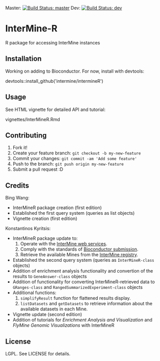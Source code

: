
Master: [![Build Status: master][travis-badge-master]][ci] Dev: [![Build Status: dev][travis-badge-dev]][ci]

# InterMine-R

R package for accessing InterMine instances

## Installation

Working on adding to Bioconductor. For now, install with devtools: 

devtools::install_github('intermine/intermineR')

## Usage

See HTML vignette for detailed API and tutorial:

 vignettes/InterMineR.Rmd

## Contributing

1. Fork it!
2. Create your feature branch: `git checkout -b my-new-feature`
3. Commit your changes: `git commit -am 'Add some feature'`
4. Push to the branch: `git push origin my-new-feature`
5. Submit a pull request :D

## Credits

Bing Wang:

* InterMineR package creation (first edition)
* Established the first query system (queries as list objects)
* Vignette creation (first edition)

Konstantinos Kyritsis:

* InterMineR package update to:
  1. Operate with the [InterMine web services](http://intermine.readthedocs.io/en/latest/web-services/).
  2. Comply with the standards of [Bioconductor submission](https://www.bioconductor.org/developers/package-submission/).
  3. Retrieve the available Mines from the [InterMine registry](http://registry.intermine.org/).
* Established the second query system (queries as `InterMineR-class` objects)
* Addition of enrichment analysis functionality and convertion of the results to `GeneAnswer-class` objects
* Addition of functionality for converting InterMineR-retrieved data to `GRanges-class` and `RangedSummarizedExperiment-class` objects
* Additional functions:
  1. `simplifyResult` function for flattened results display.
  2. `listDatasets` and `getDatasets` to retrieve information about the available datasets in each Mine.
* Vignette update (second edition)
* Addition of tutorials for *Enrichment Analysis and Visualization* and *FlyMine Genomic Visualizations* with InterMineR

## License

LGPL. See LICENSE for details.

[travis-badge-master]: https://travis-ci.org/intermine/InterMineR.svg?branch=master
[ci]: https://travis-ci.org/intermine/InterMineR
[travis-badge-dev]: https://travis-ci.org/intermine/InterMineR.svg?branch=dev
